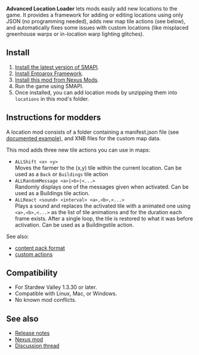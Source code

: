 **Advanced Location Loader** lets mods easily add new locations to the game. It provides a
framework for adding or editing locations using only JSON (no programming needed), adds new map
tile actions (see below), and automatically fixes some issues with custom locations (like misplaced
greenhouse warps or in-location warp lighting glitches).

## Install
1. [Install the latest version of SMAPI](https://smapi.io).
2. [Install Entoarox Framework](https://www.nexusmods.com/stardewvalley/mods/2269).
3. [Install this mod from Nexus Mods](https://www.nexusmods.com/stardewvalley/mods/2270).
4. Run the game using SMAPI.
5. Once installed, you can add location mods by unzipping them into `locations` in this mod's folder.

## Instructions for modders
A location mod consists of a folder containing a manifest.json file (see [documented
example](docs/Manifest.md)), and XNB files for the custom map data.

This mod adds three new tile actions you can use in maps:

* `ALLShift <x> <y>`  
  Moves the farmer to the (x,y) tile within the current location. Can be used as a `Back` or
  `Buildings` tile action
* `ALLRandomMessage <a>|>b>|<...>`  
  Randomly displays one of the messages given when activated. Can be used as a Buildings tile action.
* `ALLReact <sound> <interval> <a>,<b>,<...>`  
  Plays a sound and replaces the activated tile with a animated one using `<a>,<b>,<...>` as the
  list of tile animations and <interval> for the duration each frame exists. After a single loop,
  the tile is restored to what it was before activation. Can be used as a Buildingstile action.

See also:
* [content pack format](docs/Manifest.md)
* [custom actions](docs/Manifest.md)

## Compatibility
* For Stardew Valley 1.3.30 or later.
* Compatible with Linux, Mac, or Windows.
* No known mod conflicts.

## See also
* [Release notes](RELEASE-NOTES.md)
* [Nexus mod](http://www.nexusmods.com/stardewvalley/mods/2270)
* [Discussion thread](https://community.playstarbound.com/threads/smapi-advanced-location-loader.114124/)
